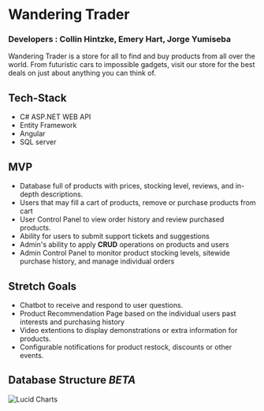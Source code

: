 # Wandering Trader
### Developers : Collin Hintzke, Emery Hart, Jorge Yumiseba

Wandering Trader is a store for all to find and buy products from all over the world. From futuristic cars to impossible gadgets, visit our store for the best deals on just about anything you can think of.  


## Tech-Stack
- C# ASP.NET WEB API
- Entity Framework
- Angular
- SQL server


## MVP
- Database full of products with prices, stocking level, reviews, and in-depth descriptions. 
- Users that may fill a cart of products, remove or purchase products from cart
- User Control Panel to view order history and review purchased products.
- Ability for users to submit support tickets and suggestions
- Admin's ability to apply **CRUD** operations on products and users
- Admin Control Panel to monitor product stocking levels, sitewide purchase history, and manage individual orders


## Stretch Goals
- Chatbot to receive and respond to user questions.
- Product Recommendation Page based on the individual users past interests and purchasing history
- Video extentions to display demonstrations or extra information for products.
- Configurable notifications for product restock, discounts or other events.



## Database Structure *BETA*
![Lucid Charts](https://i.imgur.com/jrt6jf1.png)
